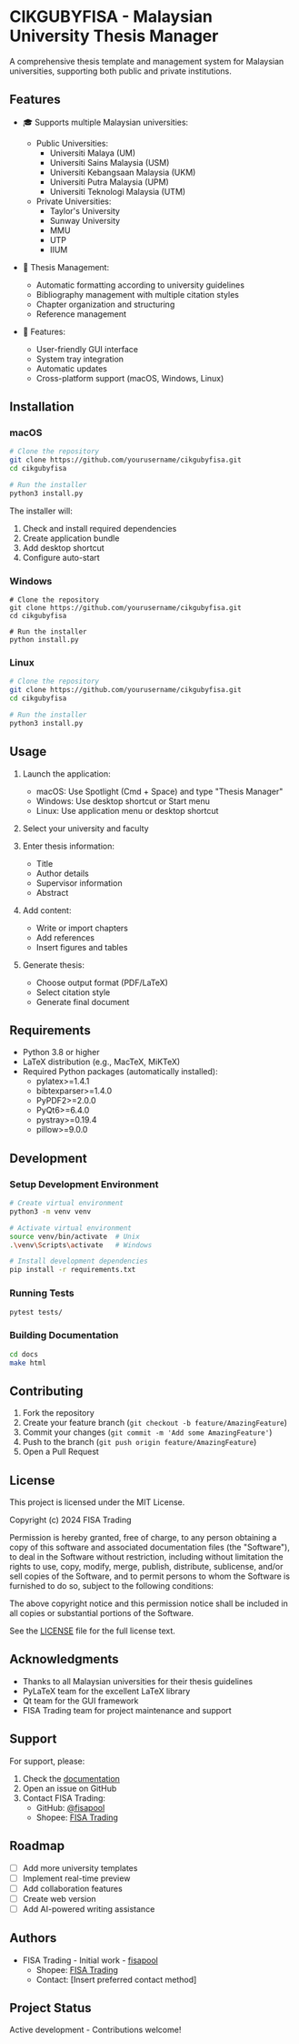 # CIKGUBYFISA - Malaysian University Thesis Manager

A comprehensive thesis template and management system for Malaysian universities, supporting both public and private institutions.

## Features

- 🎓 Supports multiple Malaysian universities:
  - Public Universities:
    - Universiti Malaya (UM)
    - Universiti Sains Malaysia (USM)
    - Universiti Kebangsaan Malaysia (UKM)
    - Universiti Putra Malaysia (UPM)
    - Universiti Teknologi Malaysia (UTM)
  - Private Universities:
    - Taylor's University
    - Sunway University
    - MMU
    - UTP
    - IIUM

- 📝 Thesis Management:
  - Automatic formatting according to university guidelines
  - Bibliography management with multiple citation styles
  - Chapter organization and structuring
  - Reference management

- 🎨 Features:
  - User-friendly GUI interface
  - System tray integration
  - Automatic updates
  - Cross-platform support (macOS, Windows, Linux)

## Installation

### macOS

```bash
# Clone the repository
git clone https://github.com/yourusername/cikgubyfisa.git
cd cikgubyfisa

# Run the installer
python3 install.py
```

The installer will:
1. Check and install required dependencies
2. Create application bundle
3. Add desktop shortcut
4. Configure auto-start

### Windows

```batch
# Clone the repository
git clone https://github.com/yourusername/cikgubyfisa.git
cd cikgubyfisa

# Run the installer
python install.py
```

### Linux

```bash
# Clone the repository
git clone https://github.com/yourusername/cikgubyfisa.git
cd cikgubyfisa

# Run the installer
python3 install.py
```

## Usage

1. Launch the application:
   - macOS: Use Spotlight (Cmd + Space) and type "Thesis Manager"
   - Windows: Use desktop shortcut or Start menu
   - Linux: Use application menu or desktop shortcut

2. Select your university and faculty

3. Enter thesis information:
   - Title
   - Author details
   - Supervisor information
   - Abstract

4. Add content:
   - Write or import chapters
   - Add references
   - Insert figures and tables

5. Generate thesis:
   - Choose output format (PDF/LaTeX)
   - Select citation style
   - Generate final document

## Requirements

- Python 3.8 or higher
- LaTeX distribution (e.g., MacTeX, MiKTeX)
- Required Python packages (automatically installed):
  - pylatex>=1.4.1
  - bibtexparser>=1.4.0
  - PyPDF2>=2.0.0
  - PyQt6>=6.4.0
  - pystray>=0.19.4
  - pillow>=9.0.0

## Development

### Setup Development Environment

```bash
# Create virtual environment
python3 -m venv venv

# Activate virtual environment
source venv/bin/activate  # Unix
.\venv\Scripts\activate   # Windows

# Install development dependencies
pip install -r requirements.txt
```

### Running Tests

```bash
pytest tests/
```

### Building Documentation

```bash
cd docs
make html
```

## Contributing

1. Fork the repository
2. Create your feature branch (`git checkout -b feature/AmazingFeature`)
3. Commit your changes (`git commit -m 'Add some AmazingFeature'`)
4. Push to the branch (`git push origin feature/AmazingFeature`)
5. Open a Pull Request

## License

This project is licensed under the MIT License.

Copyright (c) 2024 FISA Trading

Permission is hereby granted, free of charge, to any person obtaining a copy
of this software and associated documentation files (the "Software"), to deal
in the Software without restriction, including without limitation the rights
to use, copy, modify, merge, publish, distribute, sublicense, and/or sell
copies of the Software, and to permit persons to whom the Software is
furnished to do so, subject to the following conditions:

The above copyright notice and this permission notice shall be included in all
copies or substantial portions of the Software.

See the [LICENSE](LICENSE) file for the full license text.

## Acknowledgments

- Thanks to all Malaysian universities for their thesis guidelines
- PyLaTeX team for the excellent LaTeX library
- Qt team for the GUI framework
- FISA Trading team for project maintenance and support

## Support

For support, please:
1. Check the [documentation](docs/)
2. Open an issue on GitHub
3. Contact FISA Trading:
   - GitHub: [@fisapool](https://github.com/fisapool)
   - Shopee: [FISA Trading](https://shopee.com.my/fisatrading)

## Roadmap

- [ ] Add more university templates
- [ ] Implement real-time preview
- [ ] Add collaboration features
- [ ] Create web version
- [ ] Add AI-powered writing assistance

## Authors

- FISA Trading - Initial work - [fisapool](https://github.com/fisapool)
  - Shopee: [FISA Trading](https://shopee.com.my/fisatrading)
  - Contact: [Insert preferred contact method]

## Project Status

Active development - Contributions welcome!
